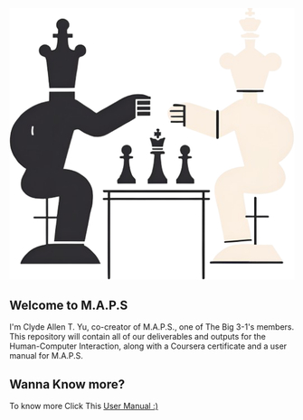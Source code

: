 ![app logo](./assets/Big3-1Logo(Transparent).png)

## Welcome to M.A.P.S

I'm Clyde Allen T. Yu, co-creator of M.A.P.S., one of The Big 3-1's members. This repository will contain all of our deliverables and outputs for the Human-Computer Interaction, along with a Coursera certificate and a user manual for M.A.P.S.


## Wanna Know more?

To know more Click This [User Manual :)](USER_MANUAL.md)
